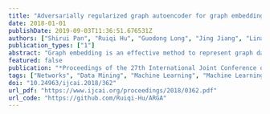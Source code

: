 ```yaml
---
title: "Adversarially regularized graph autoencoder for graph embedding"
date: 2018-01-01
publishDate: 2019-09-03T11:36:51.676531Z
authors: ["Shirui Pan", "Ruiqi Hu", "Guodong Long", "Jing Jiang", "Lina Yao", "Chengqi Zhang"]
publication_types: ["1"]
abstract: "Graph embedding is an effective method to represent graph data in a low dimensional space for graph analytics. Most existing embedding algorithms typically focus on preserving the topological structure or minimizing the reconstruction errors of graph data, but they have mostly ignored the data distribution of the latent codes from the graphs, which often results in inferior embedding in real-world graph data. In this paper, we propose a novel adversarial graph embedding framework for graph data. The framework encodes the topological structure and node content in a graph to a compact representation, on which a decoder is trained to reconstruct the graph structure. Furthermore, the latent representation is enforced to match a prior distribution via an adversarial training scheme. To learn a robust embedding, two variants of adversarial approaches, adversarially regularized graph autoencoder (ARGA) and adversarially regularized variational graph autoencoder (ARVGA), are developed. Experimental studies on real-world graphs validate our design and demonstrate that our algorithms outperform baselines by a wide margin in link prediction, graph clustering, and graph visualization tasks."
featured: false
publication: "*Proceedings of the 27th International Joint Conference on Artificial Intelligence, IJCAI 2018*"
tags: ["Networks", "Data Mining", "Machine Learning", "Machine Learning Application", "Unsupervised Learning"]
doi: "10.24963/ijcai.2018/362"
url_pdf: "https://www.ijcai.org/proceedings/2018/0362.pdf"
url_code: "https://github.com/Ruiqi-Hu/ARGA"
---
```


